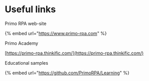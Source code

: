 # Useful links

Primo RPA web-site

{% embed url="https://www.primo-rpa.com" %}

Primo Academy

[https://primo-rpa.thinkific.com/](https://primo-rpa.thinkific.com/)

Educational samples

{% embed url="https://github.com/PrimoRPA/Learning" %}

